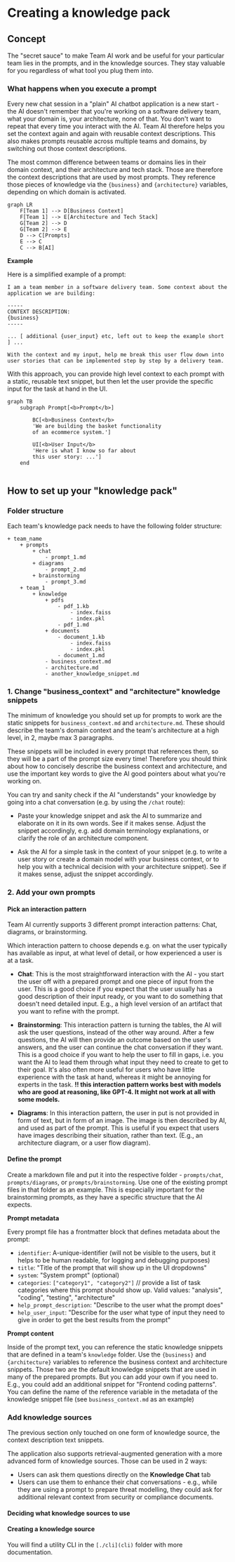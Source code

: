 
# Creating a knowledge pack

## Concept
The "secret sauce" to make Team AI work and be useful for your particular team lies in the prompts, and in the knowledge sources. They stay valuable for you regardless of what tool you plug them into.

### What happens when you execute a prompt

Every new chat session in a "plain" AI chatbot application is a new start - the AI doesn't remember that you're working on a software delivery team, what your domain is, your architecture, none of that. You don't want to repeat that every time you interact with the AI. Team AI therefore helps you set the context again and again with reusable context descriptions. This also makes prompts reusable across multiple teams and domains, by switching out those context descriptions.

The most common difference between teams or domains lies in their domain context, and their architecture and tech stack. Those are therefore the context descriptions that are used by most prompts. They reference those pieces of knowledge via the `{business}` and `{architecture}` variables, depending on which domain is activated.

```mermaid
graph LR
    F[Team 1] --> D[Business Context]
    F[Team 1] --> E[Architecture and Tech Stack]
    G[Team 2] --> D
    G[Team 2] --> E
    D --> C[Prompts]
    E --> C
    C --> B[AI]
```

**Example**

Here is a simplified example of a prompt:
```
I am a team member in a software delivery team. Some context about the application we are building:

-----
CONTEXT DESCRIPTION:
{business}
-----

... [ additional {user_input} etc, left out to keep the example short ] ...

With the context and my input, help me break this user flow down into user stories that can be implemented step by step by a delivery team.

```

With this approach, you can provide high level context to each prompt with a static, reusable text snippet, but then let the user provide the specific input for the task at hand in the UI.

```mermaid
graph TB
    subgraph Prompt[<b>Prompt</b>]
        
        BC[<b>Business Context</b>
        'We are building the basket functionality 
        of an ecommerce system.']
        
        UI[<b>User Input</b>
        'Here is what I know so far about 
        this user story: ...']
    end
    
```


## How to set up your "knowledge pack"

### Folder structure
Each team's knowledge pack needs to have the following folder structure:

```
+ team_name
    + prompts
        + chat
            - prompt_1.md
        + diagrams
            - prompt_2.md
        + brainstorming
            - prompt_3.md
    + team_1
        + knowledge
            + pdfs
                - pdf_1.kb
                    - index.faiss
                    - index.pkl
                - pdf_1.md
            + documents
                - document_1.kb
                    - index.faiss
                    - index.pkl
                - document_1.md
            - business_context.md
            - architecture.md
            - another_knowledge_snippet.md
```

### 1. Change "business_context" and "architecture" knowledge snippets

The minimum of knowledge you should set up for prompts to work are the static snippets for `business_context.md` and `architecture.md`. These should describe the team's domain context and the team's architecture at a high level, in 2, maybe max 3 paragraphs.

These snippets will be included in every prompt that references them, so they will be a part of the prompt size every time! Therefore you should think about how to concisely describe the business context and architecture, and use the important key words to give the AI good pointers about what you're working on.

You can try and sanity check if the AI "understands" your knowledge by going into a chat conversation (e.g. by using the `/chat` route):

- Paste your knowledge snippet and ask the AI to summarize and elaborate on it in its own words. See if it makes sense. Adjust the snippet accordingly, e.g. add domain terminology explanations, or clarify the role of an architecture component.

- Ask the AI for a simple task in the context of your snippet (e.g. to write a user story or create a domain model with your business context, or to help you with a technical decision with your architecture snippet). See if it makes sense, adjust the snippet accordingly.

### 2. Add your own prompts

#### Pick an interaction pattern

Team AI currently supports 3 different prompt interaction patterns: Chat, diagrams, or brainstorming.

Which interaction pattern to choose depends e.g. on what the user typically has available as input, at what level of detail, or how experienced a user is at a task.

- **Chat**: This is the most straightforward interaction with the AI - you start the user off with a prepared prompt and one piece of input from the user. This is a good choice if you expect that the user usually has a good description of their input ready, or you want to do something that doesn't need detailed input. E.g., a high level version of an artifact that you want to refine with the prompt.

- **Brainstorming**: This interaction pattern is turning the tables, the AI will ask the user questions, instead of the other way around. After a few questions, the AI will then provide an outcome based on the user's answers, and the user can continue the chat conversation if they want. This is a good choice if you want to help the user to fill in gaps, i.e. you want the AI to lead them through what input they need to create to get to their goal. It's also often more useful for users who have little experience with the task at hand, whereas it might be annoying for experts in the task. **!! this interaction pattern works best with models who are good at reasoning, like GPT-4. It might not work at all with some models.**

- **Diagrams**: In this interaction pattern, the user in put is not provided in form of text, but in form of an image. The image is then described by AI, and used as part of the prompt. This is useful if you expect that users have images describing their situation, rather than text. (E.g., an architecture diagram, or a user flow diagram).

#### Define the prompt

Create a markdown file and put it into the respective folder - `prompts/chat`, `prompts/diagrams`, or `prompts/brainstorming`. Use one of the existing prompt files in that folder as an example. This is especially important for the brainstorming prompts, as they have a specific structure that the AI expects.

**Prompt metadata**

Every prompt file has a frontmatter block that defines metadata about the prompt:

- `identifier`: A-unique-identifier (will not be visible to the users, but it helps to be human readable, for logging and debugging purposes)
- `title`: "Title of the prompt that will show up in the UI dropdowns"
- `system`: "System prompt" (optional)
- `categories`: `["category1", "category2"]` // provide a list of task categories where this prompt should show up. Valid values: "analysis", "coding", "testing", "architecture"
- `help_prompt_description`: "Describe to the user what the prompt does"
- `help_user_input`: "Describe for the user what type of input they need to give in order to get the best results from the prompt"

**Prompt content**

Inside of the prompt text, you can reference the static knowledge snippets that are defined in a team's `knowledge` folder. Use the `{business}` and `{architecture}` variables to reference the business context and architecture snippets. Those two are the default knowledge snippets that are used in many of the prepared prompts. But you can add your own if you need to. E.g., you could add an additional snippet for "Frontend coding patterns". You can define the name of the reference variable in the metadata of the knowledge snippet file (see `business_context.md` as an example)

### Add knowledge sources

The previous section only touched on one form of knowledge source, the context description text snippets.

The application also supports retrieval-augmented generation with a more advanced form of knowledge sources. Those can be used in 2 ways:
- Users can ask them questions directly on the **Knowledge Chat** tab
- Users can use them to enhance their chat conversations - e.g., while they are using a prompt to prepare threat modelling, they could ask for additional relevant context from security or compliance documents.

#### Deciding what knowledge sources to use



#### Creating a knowledge source

You will find a utility CLI in the `[./cli](cli)` folder with more documentation.
